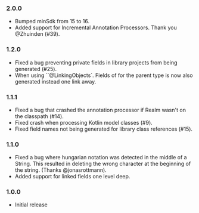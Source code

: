 ### 2.0.0
- Bumped minSdk from 15 to 16.
- Added support for Incremental Annotation Processors. Thank you @Zhuinden (#39).

### 1.2.0
- Fixed a bug preventing private fields in library projects from being generated (#25).
- When using ``@LinkingObjects`. Fields of for the parent type is now also generated instead one link away.

### 1.1.1
- Fixed a bug that crashed the annotation processor if Realm wasn't on the classpath (#14).
- Fixed crash when processing Kotlin model classes (#9).
- Fixed field names not being generated for library class references (#15).


### 1.1.0
 - Fixed a bug where hungarian notation was detected in the middle of a String.
   This resulted in deleting the wrong character at the beginning of the string.
   (Thanks @jonasrottmann).
 - Added support for linked fields one level deep.


### 1.0.0
 - Initial release
